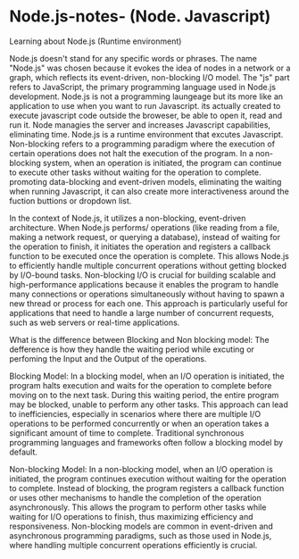 # Node.js-notes- (Node. Javascript)
Learning about Node.js (Runtime environment)

Node.js doesn't stand for any specific words or phrases. The name "Node.js" was chosen because it evokes the idea of nodes in a network or a graph, 
which reflects its event-driven, non-blocking I/O model. The "js" part refers to JavaScript, the primary programming language used in Node.js development.
Node.js is not a programming laungeage but its  more like an application to use when you want to run Javascript. its actually created to execute javascript code outside the broweser,
be able to open it, read and run it. Node managies the server and increases Javascript capabilities, eliminating time. Node.js is a runtime environment that excutes Javascript. 
Non-blocking refers to a programming paradigm where the execution of certain operations does not halt the execution of the program. In a non-blocking system, 
when an operation is initiated, the program can continue to execute other tasks without waiting for the operation to complete. promoting data-blocking and event-driven models,
eliminating the waiting when running Javascript, it can also create more interactiveness around the fuction buttions or dropdown list. 

In the context of Node.js, it utilizes a non-blocking, event-driven architecture. When Node.js performs/ operations (like reading from a file, making a network request, or querying a database), instead of waiting for the operation to finish, it initiates the operation and registers a callback function to be executed once the operation is complete. This allows Node.js to efficiently handle multiple concurrent operations without getting blocked by I/O-bound tasks. Non-blocking I/O is crucial for building scalable and high-performance applications because it enables the program to handle many connections or operations simultaneously without having to spawn a new thread or process for each one. This approach is particularly useful for applications that need to handle a large number of concurrent requests, such as web servers or real-time applications.


What is the difference between Blocking and Non blocking model:
The defference is how they handle the waiting period while excuting or perfoming the Input and the Output of the operations.

Blocking Model:
In a blocking model, when an I/O operation is initiated, the program halts execution and waits for the operation to complete before moving on to the next task.
During this waiting period, the entire program may be blocked, unable to perform any other tasks. This approach can lead to inefficiencies, especially in scenarios 
where there are multiple I/O operations to be performed concurrently or when an operation takes a significant amount of time to complete.
Traditional synchronous programming languages and frameworks often follow a blocking model by default.

Non-blocking Model:
In a non-blocking model, when an I/O operation is initiated, the program continues execution without waiting for the operation to complete.
Instead of blocking, the program registers a callback function or uses other mechanisms to handle the completion of the operation asynchronously.
This allows the program to perform other tasks while waiting for I/O operations to finish, thus maximizing efficiency and responsiveness.
Non-blocking models are common in event-driven and asynchronous programming paradigms, such as those used in Node.js, where handling multiple concurrent operations efficiently is crucial.


